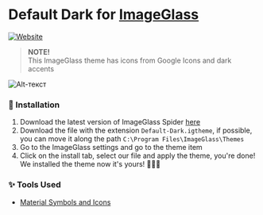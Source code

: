 # Default Dark for [ImageGlass](https://imageglass.org/)
[![Website](https://img.shields.io/badge/www-imageglass.org-0099BC.svg?maxAge=3600&color=%233097B8)](https://imageglass.org)
> **NOTE!** <br>
> This ImageGlass theme has icons from Google Icons and dark accents

![Alt-текст](https://github.com/Mosqovlu/Default-Dark/blob/main/preview.jpg?raw=true](https://raw.githubusercontent.com/Mosqovlu/Default-Dark/main/preview.jpg) "Орк")

### 🚀 Installation
1. Download the latest version of ImageGlass Spider [here](https://imageglass.org/spider)
1. Download the file with the extension `Default-Dark.igtheme`, if possible, you can move it along the path `C:\Program Files\ImageGlass\Themes`
1. Go to the ImageGlass settings and go to the theme item
1. Click on the install tab, select our file and apply the theme, you're done! We installed the theme now it's yours! 🎉🎉🎉

### ✨ Tools Used
+ [Material Symbols and Icons](https://fonts.google.com/icons)
